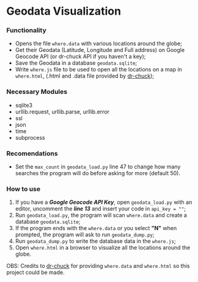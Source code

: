 # Geodata Visualization

### Functionality
- Opens the file `where.data` with various locations around the globe;
- Get their Geodata (Latitude, Longitude and Full address) on Google Geocode API (or dr-chuck API if you haven't a key);
- Save the Geodata in a database `geodata.sqlite`;
- Write `where.js` file to be used to open all the locations on a map in `where.html`, (.html and .data file provided by [dr-chuck](https://py4e-data.dr-chuck.net/));

### Necessary Modules
- sqlite3
- urllib.request, urllib.parse, urllib.error
- ssl
- json
- time
- subprocess

### Recomendations
- Set the `max_count` in `geodata_load.py` line 47 to change how many searches the program will do before asking for more (default 50).

### How to use
1. If you have a ***Google Geocode API Key***, open `geodata_load.py` with an editor, uncomment the ***line 13*** and insert your code in `api_key = ""`;
2. Run `geodata_load.py`, the program will scan `where.data` and create a database `geodata.sqlite`;
3. If the program ends with the `where.data` or you select **"N"** when prompted, the program will ask to run `geodata_dump.py`;
4. Run `geodata_dump.py` to write the database data in the `where.js`;
5. Open `where.html` in a browser to visualize all the locations around the globe.

OBS: Credits to [dr-chuck](https://py4e-data.dr-chuck.net/) for providing `where.data` and `where.html` so this project could be made.
